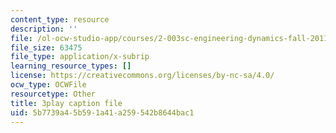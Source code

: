 ```yaml
---
content_type: resource
description: ''
file: /ol-ocw-studio-app/courses/2-003sc-engineering-dynamics-fall-2011/5b7739a45b591a41a259542b8644bac1_GUvoVvXwoOQ.srt
file_size: 63475
file_type: application/x-subrip
learning_resource_types: []
license: https://creativecommons.org/licenses/by-nc-sa/4.0/
ocw_type: OCWFile
resourcetype: Other
title: 3play caption file
uid: 5b7739a4-5b59-1a41-a259-542b8644bac1
---
```

